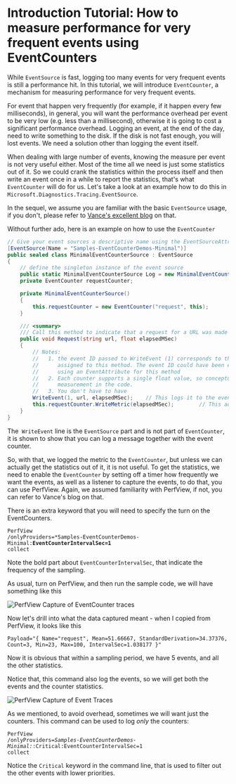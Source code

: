 # Introduction Tutorial: How to measure performance for very frequent events using EventCounters

While `EventSource` is fast, logging too many events for very frequent events is still a performance hit. In this tutorial, we will introduce `EventCounter`, a mechanism for measuring performance for very frequent events.

For event that happen very frequently (for example, if it happen every few milliseconds), in general, you will want the performance overhead per event to be very low (e.g. less than a millisecond), otherwise it is going to cost a significant performance overhead. Logging an event, at the end of the day, need to write something to the disk. If the disk is not fast enough, you will lost events. We need a solution other than logging the event itself.

When dealing with large number of events, knowing the measure per event is not very useful either. Most of the time all we need is just some statistics out of it. So we could crank the statistics within the process itself and then write an event once in a while to report the statistics, that's what `EventCounter` will do for us. Let's take a look at an example how to do this in `Microsoft.Diagnostics.Tracing.EventSource`.

In the sequel, we assume you are familiar with the basic `EventSource` usage, if you don't, please refer to [Vance's excellent blog](http://blogs.msdn.com/b/vancem/archive/2012/07/09/logging-your-own-etw-events-in-c-system-diagnostics-tracing-eventsource.aspx) on that.

Without further ado, here is an example on how to use the `EventCounter`

```c#
// Give your event sources a descriptive name using the EventSourceAttribute, otherwise the name of the class is used. 
[EventSource(Name = "Samples-EventCounterDemos-Minimal")]
public sealed class MinimalEventCounterSource : EventSource
{
    // define the singleton instance of the event source
    public static MinimalEventCounterSource Log = new MinimalEventCounterSource();
    private EventCounter requestCounter;

    private MinimalEventCounterSource()
    {
        this.requestCounter = new EventCounter("request", this);
    }

    /// <summary>
    /// Call this method to indicate that a request for a URL was made which tool a particular amount of time
    public void Request(string url, float elapsedMSec)
    {
        // Notes:
        //   1. the event ID passed to WriteEvent (1) corresponds to the (implied) event ID
        //      assigned to this method. The event ID could have been explicitly declared
        //      using an EventAttribute for this method
        //   2. Each counter supports a single float value, so conceptually it maps to a single
        //      measurement in the code.
        //   3. You don't have to have 
        WriteEvent(1, url, elapsedMSec);    // This logs it to the event stream if events are on.    
        this.requestCounter.WriteMetric(elapsedMSec);        // This adds it to the PerfCounter called 'Request' if PerfCounters are on
    }
}
```

The` WriteEvent` line is the `EventSource` part and is not part of `EventCounter`, it is shown to show that you can log a message together with the event counter.

So, with that, we logged the metric to the `EventCounter`, but unless we can actually get the statistics out of it, it is not useful. To get the statistics, we need to enable the `EventCounter` by setting off a timer how frequently we want the events, as well as a listener to capture the events, to do that, you can use PerfView. Again, we assumed familiarity with PerfView, if not, you can refer to Vance's blog on that.

There is an extra keyword that you will need to specify the turn on the EventCounters.

<code>PerfView /onlyProviders=*Samples-EventCounterDemos-Minimal:**EventCounterIntervalSec=1** collect</code>

Note the bold part about `EventCounterIntervalSec`, that indicate the frequency of the sampling.

As usual, turn on PerfView, and then run the sample code, we will have something like this

<img src="PerfViewCapture_Counters.png" alt="PerfView Capture of EventCounter traces" title="PerfView Capture of EventCounter traces" />

Now let's drill into what the data captured meant - when I copied from PerfView, it looks like this

```
Payload="{ Name="request", Mean=51.66667, StandardDerivation=34.37376, Count=3, Min=23, Max=100, IntervalSec=1.038177 }"
```

Now it is obvious that within a sampling period, we have 5 events, and all the other statistics.

Notice that, this command also log the events, so we will get both the events and the counter statistics.

<img src="PerfViewCapture_Events.png" alt="PerfView Capture of Event Traces" title="PerfView Capture of Event Traces" />

As we mentioned, to avoid overhead, sometimes we will want just the counters. This command can be used to log *only* the counters:

<code>PerfView /onlyProviders=*Samples-EventCounterDemos-Minimal:*:Critical:EventCounterIntervalSec=1 collect</code>

Notice the `Critical` keyword in the command line, that is used to filter out the other events with lower priorities.
